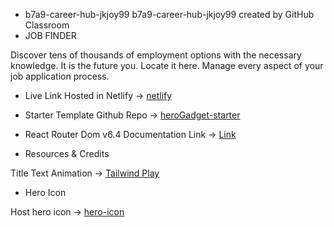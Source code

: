 * b7a9-career-hub-jkjoy99
b7a9-career-hub-jkjoy99 created by GitHub Classroom
* JOB FINDER

 Discover tens of thousands of employment options with the necessary knowledge. It is the future you. Locate it here. Manage every aspect of your job application process.

* Live Link
Hosted in Netlify -> [netlify](https://remarkable-blini-006a6a.netlify.app/)


* Starter Template
Github Repo -> [heroGadget-starter](https://github.com/Porgramming-Hero-web-course/b7a9-career-hub-jkjoy99)


* React Router Dom v6.4 
Documentation Link -> [Link](https://reactrouter.com/en/main/start/overview)


* Resources & Credits

Title Text Animation -> [Tailwind Play](https://play.tailwindcss.com/VCZwwz1e3R)

* Hero Icon

Host hero icon -> [hero-icon](https://heroicons.com/)

